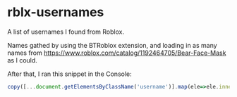 # rblx-usernames

A list of usernames I found from Roblox.

Names gathed by using the BTRoblox extension, and loading in as many names from https://www.roblox.com/catalog/1192464705/Bear-Face-Mask as I could.

After that, I ran this snippet in the Console:
```js
copy([...document.getElementsByClassName('username')].map(ele=>ele.innerText))
```
